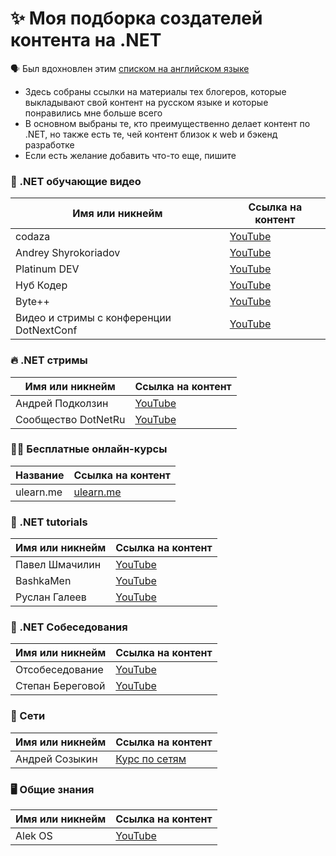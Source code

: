 # ✨ Моя подборка создателей контента на .NET

🗣 Был вдохновлен этим [списком на английском языке](https://github.com/matthiasjost/dotnet-content-creators)

* Здесь собраны ссылки на материалы тех блогеров, которые выкладывают свой контент на русском языке и которые понравились мне больше всего
* В основном выбраны те, кто преимущественно делает контент по .NET, но также есть те, чей контент близок к web и бэкенд разработке
* Если есть желание добавить что-то еще, пишите

### 🦀 .NET обучающие видео

| Имя или никнейм  | Ссылка на контент |
| ------------- | ------------- |
| codaza | [YouTube](https://www.youtube.com/c/codaza-channel)
| Andrey Shyrokoriadov | [YouTube](https://www.youtube.com/c/AndreyShyrokoriadov)
| Platinum DEV | [YouTube](https://www.youtube.com/c/PlatinumTechTalks)
| Нуб Кодер | [YouTube](https://www.youtube.com/channel/UCOnwN8Y6H22XoxYk4YT3s4w)
| Byte++ | [YouTube](https://www.youtube.com/c/Bytepp)
| Видео и стримы с конференции DotNextConf | [YouTube](https://www.youtube.com/c/DotNextConf)

### 🔥 .NET стримы

| Имя или никнейм  | Ссылка на контент |
| ------------- | ------------- |
| Андрей Подколзин | [YouTube](https://www.youtube.com/c/DevJungles)
| Сообщество DotNetRu | [YouTube](https://www.youtube.com/c/DotNetRu)

### 🧑‍🎓 Бесплатные онлайн-курсы

| Название  | Ссылка на контент |
| ------------- | ------------- |
| ulearn.me | [ulearn.me](https://ulearn.me/)

### 🤖 .NET tutorials

| Имя или никнейм  | Ссылка на контент |
| ------------- | ------------- |
| Павел Шмачилин | [YouTube](https://www.youtube.com/user/Shmachilin)
| BashkaMen | [YouTube](https://www.youtube.com/c/BashkaMen)
| Руслан Галеев | [YouTube](https://www.youtube.com/channel/UCy2PpDsaSdomh-WfqUUiTlw)

### 👥 .NET Собеседования

| Имя или никнейм  | Ссылка на контент |
| ------------- | ------------- |
| Отсобеседование | [YouTube](https://www.youtube.com/c/otsobes)
| Степан Береговой | [YouTube](https://www.youtube.com/c/SBeregovoyRU)

### 📡 Сети

| Имя или никнейм  | Ссылка на контент |
| ------------- | ------------- |
| Андрей Созыкин | [Курс по сетям](https://www.youtube.com/watch?v=OLFA0soYGhw&list=PLtPJ9lKvJ4oiNMvYbOzCmWy6cRzYAh9B1)

### 🖥️ Общие знания

| Имя или никнейм  | Ссылка на контент |
| ------------- | ------------- |
| Alek OS | [YouTube](https://www.youtube.com/c/AlekOS1)
